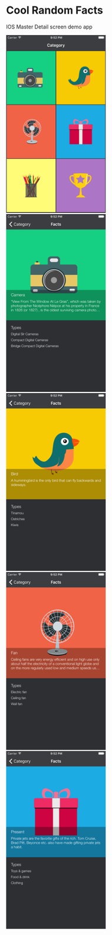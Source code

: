 # Cool Random Facts
IOS Master Detail screen demo app

<img src="https://github.com/strengthandwill/algorthythm/blob/master/Algorthythm/Images.xcassets/screenshot1.imageset/screenshot1.png" height="480" />
<img src="https://github.com/strengthandwill/algorthythm/blob/master/Algorthythm/Images.xcassets/screenshot2.imageset/screenshot2.png" height="480" />
<img src="https://github.com/strengthandwill/algorthythm/blob/master/Algorthythm/Images.xcassets/screenshot3.imageset/screenshot3.png" height="480" />
<img src="https://github.com/strengthandwill/algorthythm/blob/master/Algorthythm/Images.xcassets/screenshot4.imageset/screenshot4.png" height="480" />
<img src="https://github.com/strengthandwill/algorthythm/blob/master/Algorthythm/Images.xcassets/screenshot5.imageset/screenshot5.png" height="480" />
